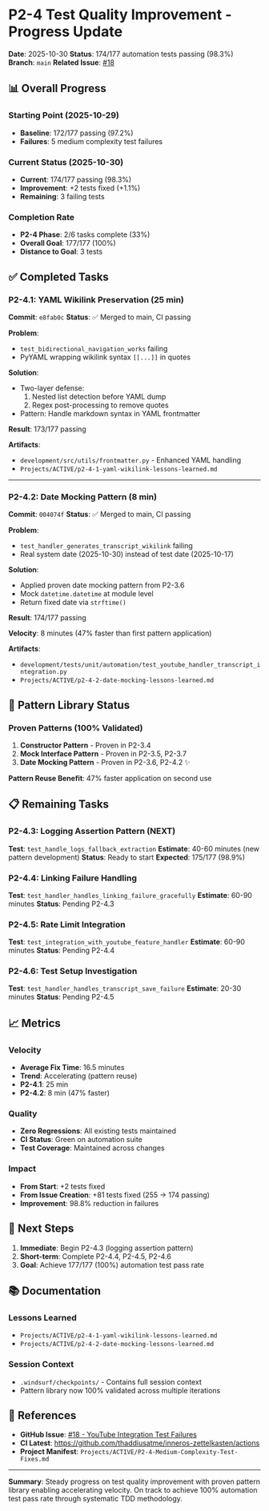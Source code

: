 # P2-4 Test Quality Improvement - Progress Update

**Date**: 2025-10-30
**Status**: 174/177 automation tests passing (98.3%)
**Branch**: `main`
**Related Issue**: [#18](https://github.com/thaddiusatme/inneros-zettelkasten/issues/18)

## 📊 Overall Progress

### Starting Point (2025-10-29)
- **Baseline**: 172/177 passing (97.2%)
- **Failures**: 5 medium complexity test failures

### Current Status (2025-10-30)
- **Current**: 174/177 passing (98.3%)
- **Improvement**: +2 tests fixed (+1.1%)
- **Remaining**: 3 failing tests

### Completion Rate
- **P2-4 Phase**: 2/6 tasks complete (33%)
- **Overall Goal**: 177/177 (100%)
- **Distance to Goal**: 3 tests

## ✅ Completed Tasks

### P2-4.1: YAML Wikilink Preservation (25 min)
**Commit**: `e8fab0c`
**Status**: ✅ Merged to main, CI passing

**Problem**: 
- `test_bidirectional_navigation_works` failing
- PyYAML wrapping wikilink syntax `[[...]]` in quotes

**Solution**:
- Two-layer defense:
  1. Nested list detection before YAML dump
  2. Regex post-processing to remove quotes
- Pattern: Handle markdown syntax in YAML frontmatter

**Result**: 173/177 passing

**Artifacts**:
- `development/src/utils/frontmatter.py` - Enhanced YAML handling
- `Projects/ACTIVE/p2-4-1-yaml-wikilink-lessons-learned.md`

---

### P2-4.2: Date Mocking Pattern (8 min)
**Commit**: `004074f`
**Status**: ✅ Merged to main, CI passing

**Problem**:
- `test_handler_generates_transcript_wikilink` failing
- Real system date (2025-10-30) instead of test date (2025-10-17)

**Solution**:
- Applied proven date mocking pattern from P2-3.6
- Mock `datetime.datetime` at module level
- Return fixed date via `strftime()`

**Result**: 174/177 passing

**Velocity**: 8 minutes (47% faster than first pattern application)

**Artifacts**:
- `development/tests/unit/automation/test_youtube_handler_transcript_integration.py`
- `Projects/ACTIVE/p2-4-2-date-mocking-lessons-learned.md`

## 🎯 Pattern Library Status

### Proven Patterns (100% Validated)
1. **Constructor Pattern** - Proven in P2-3.4
2. **Mock Interface Pattern** - Proven in P2-3.5, P2-3.7
3. **Date Mocking Pattern** - Proven in P2-3.6, P2-4.2 ✨

**Pattern Reuse Benefit**: 47% faster application on second use

## 📋 Remaining Tasks

### P2-4.3: Logging Assertion Pattern (NEXT)
**Test**: `test_handle_logs_fallback_extraction`
**Estimate**: 40-60 minutes (new pattern development)
**Status**: Ready to start
**Expected**: 175/177 (98.9%)

### P2-4.4: Linking Failure Handling
**Test**: `test_handler_handles_linking_failure_gracefully`
**Estimate**: 60-90 minutes
**Status**: Pending P2-4.3

### P2-4.5: Rate Limit Integration
**Test**: `test_integration_with_youtube_feature_handler`
**Estimate**: 60-90 minutes
**Status**: Pending P2-4.4

### P2-4.6: Test Setup Investigation
**Test**: `test_handler_handles_transcript_save_failure`
**Estimate**: 20-30 minutes
**Status**: Pending P2-4.5

## 📈 Metrics

### Velocity
- **Average Fix Time**: 16.5 minutes
- **Trend**: Accelerating (pattern reuse)
- **P2-4.1**: 25 min
- **P2-4.2**: 8 min (47% faster)

### Quality
- **Zero Regressions**: All existing tests maintained
- **CI Status**: Green on automation suite
- **Test Coverage**: Maintained across changes

### Impact
- **From Start**: +2 tests fixed
- **From Issue Creation**: +81 tests fixed (255 → 174 passing)
- **Improvement**: 98.8% reduction in failures

## 🚀 Next Steps

1. **Immediate**: Begin P2-4.3 (logging assertion pattern)
2. **Short-term**: Complete P2-4.4, P2-4.5, P2-4.6
3. **Goal**: Achieve 177/177 (100%) automation test pass rate

## 📚 Documentation

### Lessons Learned
- `Projects/ACTIVE/p2-4-1-yaml-wikilink-lessons-learned.md`
- `Projects/ACTIVE/p2-4-2-date-mocking-lessons-learned.md`

### Session Context
- `.windsurf/checkpoints/` - Contains full session context
- Pattern library now 100% validated across multiple iterations

## 🔗 References

- **GitHub Issue**: [#18 - YouTube Integration Test Failures](https://github.com/thaddiusatme/inneros-zettelkasten/issues/18)
- **CI Latest**: https://github.com/thaddiusatme/inneros-zettelkasten/actions
- **Project Manifest**: `Projects/ACTIVE/P2-4-Medium-Complexity-Test-Fixes.md`

---

**Summary**: Steady progress on test quality improvement with proven pattern library enabling accelerating velocity. On track to achieve 100% automation test pass rate through systematic TDD methodology.
